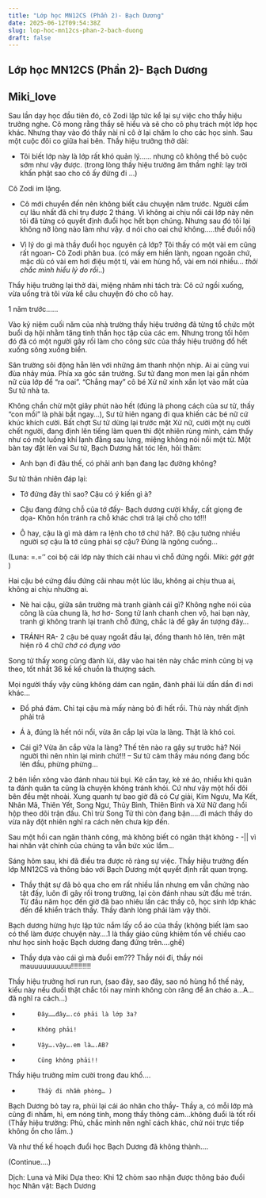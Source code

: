 ```yaml
---
title: "Lớp học MN12CS (Phần 2)- Bạch Dương"
date: 2025-06-12T09:54:38Z
slug: lop-hoc-mn12cs-phan-2-bach-duong
draft: false
---
```


## Lớp học MN12CS (Phần 2)- Bạch Dương

## Miki_love

Sau lần dạy học đầu tiên đó, cô Zodi lập tức kể lại sự việc cho thầy hiệu trưởng nghe. Cô mong rằng thầy sẽ hiểu và sẽ cho cô phụ trách một lớp học khác. Nhưng thay vào đó thầy nài nỉ cô ở lại chăm lo cho các học sinh. Sau một cuộc đôi co giữa hai bên. Thầy hiệu trưởng thở dài:
 
-   Tôi biết lớp này là lớp rất khó quản lý…… nhưng cô không thể bỏ cuộc sớm như vậy được. (trong lòng thầy hiệu trưởng âm thầm nghĩ: lạy trời khấn phật sao cho cô ấy đừng đi …)
 
Cô Zodi im lặng.
 
-   Cô mới chuyển đến nên không biết câu chuyện năm trước. Người cầm cự lâu nhất đã chỉ trụ được 2 tháng. Vì không ai chịu nổi cái lớp này nên tôi đã từng có quyết định đuổi học hết bọn chúng. Nhưng sau đó tôi lại không nỡ lòng nào làm như vậy. d nói cho oai chứ không…..thể đuổi nổi)
 
-   Vì lý do gì mà thầy đuổi học nguyên cả lớp? Tôi thấy có một vài em cũng rất ngoan- Cô Zodi phân bua. (có mấy em hiền lành, ngoan ngoãn chứ, mặc dù có vài em hơi điệu một tí, vài em hùng hổ, vài em nói nhiều… *thôi chắc mình hiểu lý do rồi*..)
 
Thầy hiệu trưởng lại thở dài, miệng nhâm nhi tách trà: Cô cứ ngồi xuống, vừa uống trà tôi vừa kể câu chuyện đó cho cô hay.
 
1 năm trước……
 
Vào kỷ niệm cuối năm của nhà trường thầy hiệu trưởng đã từng tổ chức một buổi dạ hội nhằm tăng tinh thần học tập của các em. Nhưng trong tối hôm đó đã có một người gây rối làm cho công sức của thầy hiệu trưởng đổ hết xuống sông xuống biển.

 
Sân trường sôi động hẳn lên với những âm thanh nhộn nhịp. Ai ai cũng vui đùa nhảy múa. Phía xa góc sân trường. Sư tử đang mon men lại gần nhóm nữ của lớp để “ra oai”. “Chẳng may” cô bé Xử nữ xinh xắn lọt vào mắt của Sư tử nhà ta.
 
Không chần chừ một giây phút nào hết (đúng là phong cách của sư tử, thấy “con mồi” là phải bắt ngay…), Sư tử hiên ngang đi qua khiến các bé nữ cứ khúc khích cười. Bất chợt Sư tử dừng lại trước mặt Xử nữ, cười một nụ cười chết người, đang định lên tiếng làm quen thì đột nhiên rùng mình, cảm thấy như có một luồng khí lạnh đằng sau lưng, miệng không nói nổi một từ. Một bàn tay đặt lên vai Sư tử, Bạch Dương hất tóc lên, hỏi thăm:
 
-  Anh bạn đi đâu thế, có phải anh bạn đang lạc đường không?
             
Sư tử thản nhiên đáp lại:
 
-  Tớ đứng đây thì sao? Cậu có ý kiến gì à?
 
-  Cậu đang đứng chỗ của tớ đấy- Bạch dương cười khẩy, cất giọng đe dọa- Khôn hồn tránh ra chỗ khác chơi trả lại chỗ cho tớ!!!
 
-   Ô hay, cậu là gì mà dám ra lệnh cho tớ chứ hả?. Bộ cậu tưởng nhiều người sợ cậu là tớ cũng phải sợ cậu? Đúng là ngông cuồng…
       
(Luna: =.=’’ coi bộ cái lớp này thích cãi nhau vì chỗ đứng ngồi. Miki: *gật gật* )
 
Hai cậu bé cứng đầu đứng cãi nhau một lúc lâu, không ai chịu thua ai, không ai chịu nhường ai.
 
-   Nè hai cậu, giữa sân trường mà tranh giành cái gì? Không nghe nói của công là của chung là, hơ hơ- Song tử lanh chanh chen vô, hai bạn này, tranh gì không tranh lại tranh chỗ đứng, chắc là để gây ấn tượng đây…

-  TRÁNH RA- 2 cậu bé quay ngoắt đầu lại, đồng thanh hô lên, trên mặt hiện rõ 4 chữ *chớ có đụng vào*

Song tử thấy xong cũng đành lủi, dây vào hai tên này chắc mình cũng bị vạ theo, tốt nhất 36 kế kế chuồn là thượng sách.
 
Mọi người thấy vậy cũng không dám can ngăn, đành phải lủi dần dần đi nơi khác…
 
-  Đồ phá đám. Chỉ tại cậu mà mấy nàng bỏ đi hết rồi. Thù này nhất định phải trả
 
-   Á à, đúng là hết nói nổi, vừa ăn cắp lại vừa la làng. Thật là khó coi.
 
-   Cái gì? Vừa ăn cắp vừa la làng? Thế tên nào ra gây sự trước hả? Nói người thì nên nhìn lại mình chứ!!! – Sư tử cảm thấy máu nóng đang bốc lên đầu, phừng phừng…


 
2 bên liền xông vào đánh nhau túi bụi. Kẻ cắn tay, kẻ xé áo, nhiều khi quân ta đánh quân ta cũng là chuyện không tránh khỏi. Cứ như vậy một hồi đôi bên đều mệt nhoài. Xung quanh tự bao giờ đã có Cự giải, Kim Ngưu, Ma Kết, Nhân Mã, Thiên Yết, Song Ngư, Thủy Bình, Thiên Bình và Xử Nữ đang hồi hộp theo dõi trận đấu. Chỉ trừ Song Tử thì còn đang bận…..đi mách thầy do vừa nãy đột nhiên nghĩ ra cách nên chưa kịp đến.
 
Sau một hồi can ngăn thành công, mà không biết có ngăn thật không - -|| vì hai nhân vật chính của chúng ta vẫn bức xúc lắm…
 
Sáng hôm sau, khi đã điều tra được rõ ràng sự việc. Thầy hiệu trưởng đến lớp MN12CS và thông báo với Bạch Dương một quyết định rất quan trọng.
 
-   Thầy thật sự đã bỏ qua cho em rất nhiều lần nhưng em vẫn chứng nào tật đấy, luôn đi gây rối trong trường, lại còn đánh nhau sứt đầu mẻ trán. Từ đầu năm học đến giờ đã bao nhiêu lần các thầy cô, học sinh lớp khác đến để khiển trách thầy. Thầy đành lòng phải làm vậy thôi.
 
Bạch dương hừng hực lập tức nắm lấy cổ áo của thầy (không biết làm sao có thể làm được chuyện này….1 là thầy giáo cũng khiêm tốn về chiều cao như học sinh hoặc Bạch dương đang đứng trên….ghế)
 
-  Thầy dựa vào cái gì mà đuổi em??? Thầy nói đi, thầy nói mauuuuuuuuuu!!!!!!!!!!
 
Thầy hiệu trưởng hơi run run, (sao đây, sao đây, sao nó hùng hổ thế này, kiểu này nếu đuổi thật chắc tối nay mình không còn răng để ăn cháo a…A…đã nghĩ ra cách…)
 
-          Đây……đây….có phải là lớp 3a?
 
-          Không phải!
 
-          Vậy….vậy….em là….AB?
 
-          Cũng không phải!!
 
Thầy hiệu trưởng mỉm cười trong đau khổ….
 
-          Thầy đi nhầm phòng… )
 
Bạch Dương bỏ tay ra, phủi lại cái áo nhăn cho thầy- Thầy a, có mỗi lớp mà cũng đi nhầm, hì, em nóng tính, mong thầy thông cảm…không đuổi là tốt rồi
(Thầy hiệu trưởng: Phù, chắc mình nên nghĩ cách khác, chứ nói trực tiếp không ổn cho lắm..)
 
Và như thế kế hoạch đuổi học Bạch Dương đã không thành….
 
(Continue….)
 
Dịch: Luna và Miki
Dựa theo: Khi 12 chòm sao nhận được thông báo đuổi học
Nhân vật: Bạch Dương